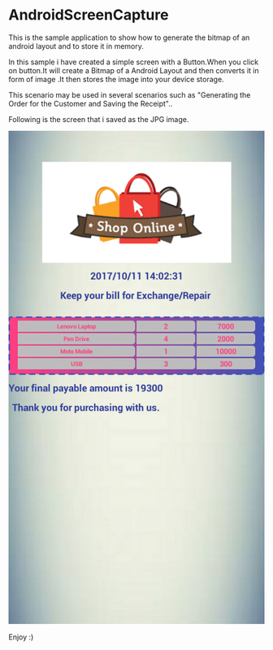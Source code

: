 # AndroidScreenCapture
This is the sample application to show how to generate the bitmap of an android layout and to store it in memory.

In this sample i have created a simple screen with a Button.When you click on button.It will create a Bitmap of a Android Layout
and then converts it in form of image .It then stores the image into your device storage.


This scenario may be used in several scenarios such as "Generating the Order for the Customer and Saving the Receipt"..

Following is the screen that i saved as the JPG image.

![Saved Layout as Screenshot](https://github.com/arpits16/AndroidScreenCapture/blob/master/MyScreen.jpg)


Enjoy :)
